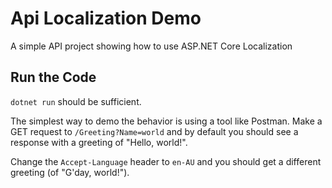 # Api Localization Demo

A simple API project showing how to use ASP.NET Core Localization

## Run the Code

`dotnet run` should be sufficient.

The simplest way to demo the behavior is using a tool like Postman. Make a GET request to `/Greeting?Name=world` and by default you should see a response with a greeting of "Hello, world!".

Change the `Accept-Language` header to `en-AU` and you should get a different greeting (of "G'day, world!").
